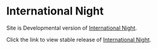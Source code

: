 # International Night
Site is Developmental version of [International Night](https://in-mhs-dev.netlify.com/).

Click the link to view stable release of [International Night](https://in-mhs.com/).
